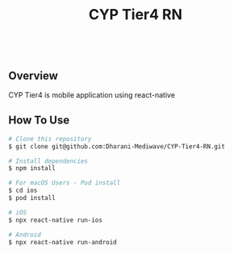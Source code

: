 <!--- md file preview shortcut key is shift + ctrl + V -->

<h1 align="center">
  <br>
  <p>CYP Tier4 RN</p>
  <br/>
</h1>

## Overview
CYP Tier4 is mobile application using react-native

## How To Use

```bash
# Clone this repository
$ git clone git@github.com:Dharani-Mediwave/CYP-Tier4-RN.git

# Install dependencies
$ npm install

# For macOS Users - Pod install
$ cd ios
$ pod install

# iOS
$ npx react-native run-ios

# Android
$ npx react-native run-android
```
